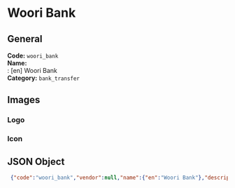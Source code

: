 # Woori Bank 
## General 
**Code:** `woori_bank`  
**Name:**  
:	[en] Woori Bank  
**Category:** `bank_transfer`  
## Images 
### Logo 
### Icon 
## JSON Object 
```json
 {"code":"woori_bank","vendor":null,"name":{"en":"Woori Bank"},"description":null,"countries":null,"category":"bank_transfer"}```  
